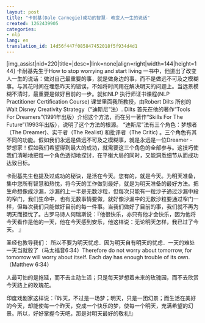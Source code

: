 ```yaml
---
layout: post
title: "卡耐基(Dale Carnegie)成功的智慧- 改变人一生的说话"
created: 1262439905
categories:
- nlp
lang: en
translation_id: 14d56f447f085847452018f5f934d4d1
---
```

<!--break-->
<p> [img_assist|nid=220|title=|desc=|link=none|align=right|width=144|height=144] 卡耐基先生于How to stop worrying and start living 一书中，他道出了改变人一生的说话：做对自己最重要的事，就是做身边的事，而不是做远不可及之模糊事。与其花时间在埋怨昨天的错误，不如将时间用在解决明天的问题上。当远景模糊不清时，最重要是做好目前的一步。就如NLP 执行师证书课程(NLP Practitioner Certification Course) 课堂里面我所教授，由Robert Dilts 所创的Walt Disney Creativity Strategy（“迪斯尼”法）. Dilts 首先在他的著作“Tools For Dreamers”(1991年出版）介绍这个方法，而在另一著作“Skills For The Future”(1993年出版），说明了这个方法的根源。 “迪斯尼”法有三个角色：梦想者（The Dreamer)、实干者（The Realist) 和批评者（The Critic) 。三个角色有其不同的功能。假如我们永远是做远不可及之模糊事，就是永远是一位Dreamer - 梦想家！假如我们希望得到最大的成功，就需要这三个角色的全部参与。这技巧使我们清晰地把每一个角色透彻地探讨，在平衡大局的同时，又能洞悉细节从而成功达致目标。 </p>

<p>卡耐基先生也提及过成功的秘诀，是活在今天。您有的，就是今天。为明天准备，集中您所有智慧和热忱，将今天的工作做到最好，就是为明天准备的最好方法。把生命想像成沙漏，沙漏的上一半是无数沙粒，但每次只能有一粒沙子通过沙漏中段的窄门，我们生命中，也有无数事情要做，就好像沙漏中的无数沙粒要通过窄门一样，但每次我们只能做好目前的每一件事。当我们做好了目前的事，我们就不再为明天而担忧了。古罗马诗人何瑞斯说：『他很快乐，亦只有他才会快乐，因为他将今天看作是他的一天，他在今天感到安乐，他这样说：无论明天怎样，我已过了今天。 』</p>
<p> 圣经也教导我们： 所以不要为明天忧虑．因为明天自有明天的忧虑．一天的难处一天当就彀了（马太福音6:34）Therefore do not worry about tomorrow, for tomorrow will worry about itself. Each day has enough trouble of its own. （Matthew 6:34）</p>

<p>人最可怕的是拖延，而不去主动生活；只是每天梦想着未来的玫瑰园，而不去欣赏今天路上的玫瑰花。 </p>

<p>印度戏剧家这样说：『昨天，不过是一场梦；明天，只是一团幻景；而生活在美好的今天，却能使每一个昨天，变成一个快乐的梦，使每一个明天，充满希望的幻景。所以，好好掌握今天吧，那是对明天最好的敬礼!』</p>
